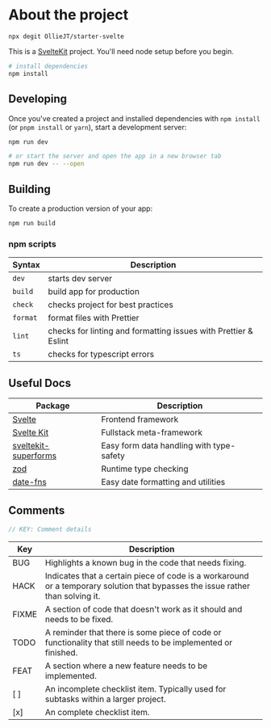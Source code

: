 # About the project

```
npx degit OllieJT/starter-svelte
```

This is a [SvelteKit](https://kit.svelte.dev) project. You'll need node setup before you begin.

```bash
# install dependencies
npm install
```

## Developing

Once you've created a project and installed dependencies with `npm install` (or `pnpm install` or `yarn`), start a development server:

```bash
npm run dev

# or start the server and open the app in a new browser tab
npm run dev -- --open
```

## Building

To create a production version of your app:

```bash
npm run build
```

### npm scripts

| Syntax   | Description                                                     |
| -------- | --------------------------------------------------------------- |
| `dev`    | starts dev server                                               |
| `build`  | build app for production                                        |
| `check`  | checks project for best practices                               |
| `format` | format files with Prettier                                      |
| `lint`   | checks for linting and formatting issues with Prettier & Eslint |
| `ts`     | checks for typescript errors                                    |

## Useful Docs

| Package                                                      | Description                              |
| ------------------------------------------------------------ | ---------------------------------------- |
| [Svelte](https://svelte.dev/docs)                            | Frontend framework                       |
| [Svelte Kit](https://kit.svelte.dev/docs)                    | Fullstack meta-framework                 |
| [sveltekit-superforms](https://superforms.vercel.app/api)    | Easy form data handling with type-safety |
| [zod](https://zod.dev/?id=primitives)                        | Runtime type checking                    |
| [date-fns](https://date-fns.org/v2.29.3/docs/formatRelative) | Easy date formatting and utilities       |

## Comments

```js
// KEY: Comment details
```

| Key   | Description                                                                                                                    |
| ----- | ------------------------------------------------------------------------------------------------------------------------------ |
| BUG   | Highlights a known bug in the code that needs fixing.                                                                          |
| HACK  | Indicates that a certain piece of code is a workaround or a temporary solution that bypasses the issue rather than solving it. |
| FIXME | A section of code that doesn't work as it should and needs to be fixed.                                                        |
| TODO  | A reminder that there is some piece of code or functionality that still needs to be implemented or finished.                   |
| FEAT  | A section where a new feature needs to be implemented.                                                                         |
| [ ]   | An incomplete checklist item. Typically used for subtasks within a larger project.                                             |
| [x]   | An complete checklist item.                                                                                                    |
